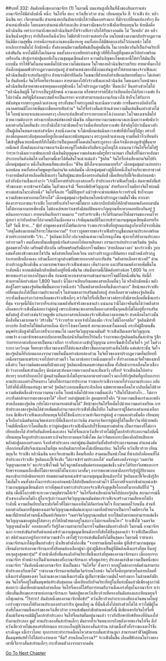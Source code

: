 ##บทที่ 332: อันดับหนึ่งของอาณาจักร (1)
ในยามนี้ บนแท่นสูงที่เป็นที่นั่งของสิบดาราแห่งอาณาจักรได้มีลำดับดังนี้
หนึ่ง: จินไท่จื่อ
สอง: หวังเสี่ยวก้วย
สาม: เทียนหยุนจือ
สี่: จ้าวเฟิง
ห้า: หลิวฉินซิน
หก: เจียงซานเฟิง
ตำแหน่งหกอันดับแรกนับได้ว่ามั่นคงอย่างมาก
ที่มักจะเปลี่ยนแปลงจริงๆ คือตำแหน่งที่เหลือ โดยเฉพาะตำแหน่งที่เก้าและสิบ
ด้านขวามือของจ้าวเฟิงคือเทียนหยุนจือ ซ้ายมือคือหลิวฉินซิน
เพราะการมาถึงของหลิวฉินซินทำให้จ้าวเฟิงราวกับได้รับแรงกดดัน ไม่ ‘งีบหลับ’ ต่อ
หลิวฉินซินนั่งอยู่ข้างๆ ท่าทีเยือกเย็นนิ่งเงียบ ไม่มีท่าทีว่ากล่าวแต่อย่างใด บนใบหน้างดงามกลับปรากฏความยินดีมีความสุขขึ้น
การหนีการแต่งงานของเมืองหงหู คนทั้งสองได้มีข้อตกลงกันไว้ก่อนหน้า ไม่ได้ยกเลิกการหมั้นไป
อีกนัยหนึ่ง
ทั้งสองคนมีความสัมพันธ์เป็นคู่หมั้นกัน ในเวลาเดียวกันก็เป็นอัจฉริยะที่แข่งขันกัน
หากไม่มีสิ่งใดเกินคาด คนทั้งสองจะเหยียบย่างเข้าสู่เวทีที่ยิ่งใหญ่ที่สุดของทวีปอย่างพร้อมเพรียงกัน เข้าสู่การต่อสู้แตกหักในงานชุมนุมเซียนมังกร
ความบังเอิญของโชคชะตานี้ได้ทำให้มันเป็นแบบนั้น ทำให้ชีวิตในอนาคตเต็มไปด้วยความไม่แน่นอน
ในใจของหลิวฉินซินราบเรียบ สายตาที่มองไปยังเด็กหนุ่มผมฟ้าปรากฏความอบอุ่นอยู่
ด้วยตำแหน่งของที่นั่งบนแท่นสูงทำให้สายตาของจ้าวเฟิงและหลิวฉินซินมักจะสบกันอยู่บ้าง ฝ่ายแรกมีท่าทีอึดอัด ในขณะที่ฝ่ายหลังทำเพียงแย้มรอยยิ้มบาง ไม่เอ่ยคำใด
อันดับหนึ่ง จินไท่จื่อหรี่ตาจ้องมอง สายตามองไปยังจ้าวเฟิงและหลิวฉินซิน
โดยเฉพาะใบหน้าของหลิวฉินซินที่สายตาของเขาหยุดมองอยู่พักหนึ่ง ในใจปรากฏความรู้สึก ‘ตื่นตะลึง’ ขึ้นอย่างช่วยไม่ได้
“หลิวฉินซินผู้นี้ ไม่ว่าจะเป็นรูปลักษณ์ ความงดงาม หรือพรสวรรค์ก็นับว่าเทียบเคียงได้กับหวางเฟย ยิ่งไปกว่านั้น สตรีผู้นี้ยังเหมาะสมที่จะเป็นภรรยา หากข้าสามารถแต่งงานกับนางได้ ข้าก็จะได้รับการสนับสนุนจากตระกูลหลิวแห่งหงหู กระทั่งชนะใจตระกูลหลิวและฉินหวางเฟย การขึ้นครองบัลลังก์ในอนาคตย่อมมีโอกาสเพิ่มมากขึ้นหลายสิบส่วน”
จินไท่จื่อร่างสั่นสะท้านด้วยความตื่นเต้นขึ้นอย่างช่วยไม่ได้ ใบหน้าแทบจะแสดงออกตรงๆ เกือบจะส่งเสียงหัวเราะหยาบคายโง่เง่าออกมา
ในใจของเขาเต็มไปด้วยความต้องการ
อย่างแรกคือเสน่ห์ของหลิวฉินซิน กลิ่นอายความงามของนางและฉินหวางเฟยนับว่าแตกต่างกันโดยสิ้นเชิง กระทั่งนับได้ว่าน่าพึงพอใจกว่าเมื่อเทียบกับหวางเฟย ที่สำคัญไปกว่านั้นนางยังเป็นผู้เดินในหนทางแห่งสำเนียง สงบนิ่งงดงาม จะไม่เหมือนเช่นฉินหวางเฟยที่มักใหญ่ใฝ่สูง
อย่างที่สองคือบุคคลระดับสุดยอดที่อยู่เบื้องหลังและสนับสนุนนาง
ตระกูลหลิวแห่งหงหู ยามที่หลิวจิ่วเทียนยังไม่เข้าสู่ขั้นนายเหนือแท้ก็ยังไม่นับว่าเป็นบุคคลที่โดดเด่นในตระกูลรอง
เมื่อเจ้าเมืองหงหูเข้าสู่ขั้นนายเหนือแท้ ทั้งพลังและอำนาจของเจ้าเมืองหงหูก็ใกล้เคียงกับสี่ตระกูลใหญ่ได้
แน่นอนว่าจินไท่จื่อไม่ได้รู้ว่าระหว่างฉินหวางเฟยและหลิวฉินซินมีบุญคุณความแค้นของศัตรูที่ยาวนานมา เป็นสิ่งที่ไม่อาจกลับมาประกอบกันดังเดิมได้
แต่ในยามนี้เขาได้ตัดสินใจแน่วแน่แล้ว
“จู้หลิน”
จินไท่จื่อส่งเสียงผ่านจิตไปยังเด็กหนุ่มชุดม่วง หนึ่งในสิบคนที่ชนะต่อเนื่อง
“พี่จิน มีสิ่งใดจะมอบหมายหรือ”
เด็กหนุ่มชุดม่วงเอ่ยอย่างนอบน้อม
คนทั้งสองเริ่มพูดคุยกันผ่านจิต
แต่เดิมนั้น เด็กหนุ่มชุดม่วงผู้นี้คือหนึ่งในอัจฉริยะของราชวงศ์ ร่างกายมีพลังสายเลือดที่แข็งแกร่ง ในสิบผู้ชนะต่อเนื่องครองอันดับสี่ เมื่อเทียบกับปี้เจียงชิงก่อนหน้าแล้วยังนับว่าแข็งแกร่งกว่า
“เจ้ามีโอกาสท้าประลองสองครั้ง ท้าประลองจ้าวเฟิงครั้งหนึ่ง ค้นหาพลังที่แท้จริงของเขา หากข้าจดจำไม่ผิด ในตัวของเจ้ามี ‘จี้หยกพิทักษ์วิญญาณ’ สำหรับการโจมตีทางจิตใจย่อมมีทางต่อต้านในระดับหนึ่ง”
จินไท่จื่อเอ่ย
“ไม่มีปัญหา! แม้ว่าข้าจะพ่ายแพ้ต่อเจ้าวายร้ายนี่ ข้าก็จะเผยความลับของเขาออกมาให้จงได้”
เด็กหนุ่มชุดม่วงจู้หลินบนใบหน้าปรากฏความมั่นใจขึ้น
หากเขาต้องการจะเอาชนะจ้าวเฟิง โอกาสที่จะสำเร็จอาจมีไม่มาก แต่หากบีบบังคับให้อีกฝ่ายเผยพลังออกมามันไม่ได้ยากมากมายเพียงนั้น
ไม่ต้องเอ่ยเลยว่าเขายังมีสมบัติหนทางวิญญาณที่หายากคอยป้องกันอยู่
จู้หลินออกจากแถว สายตาเย็นเยียบราวคมดาบ “วายร้ายจ้าวเฟิง เจ้าได้รับมรดกไร้ศีลธรรมของจอมโจรฉุ่ยเยว่ ทว่ายังกล้ามาโอ้อวดพลังในเมืองหลวง เจ้ามีคุณสมบัติในการเข้าร่วมงานชุมนุมเซียนมังกรหรือไม่? วันนี้ ข้าจะ...”
ฟุ่บ!
คำพูดของเขายังไม่ทันเอ่ยจบ ร่างของจ้าวเฟิงที่อยู่บนแท่นสูงก็หายไปจากที่เดิม
“เหตุใดต้องผายลมไร้สาระให้มากความ!”
ร่างราวภูตพรายของจ้าวเฟิงปรากฏขึ้นบนลานประลองพร้อมด้วยประกายสายฟ้า
“เจ้า...”
จู้หลินชะงักไป เปลวเพลิงแห่งความโกรธลุกโชน พุ่งกายไปยังลานประลองอย่างรวดเร็ว
คนทั้งสองยืนเผชิญหน้ากันห่างออกไปหลายสิบหลา
กรรมการเอ่ยประกาศเริ่มต้น
จู้หลินสูดลมหายใจลึก เตรียมตัวป้องกัน เตรียมพร้อมรับมือการโจมตีของ ‘สายเลือดดวงตา’ ของจ้าวเฟิง
วูบบ
แขนทั้งสองข้างของเขาไขว้กัน พลังสายเลือดไหลเวียน บนร่างปรากฏเงาสีส้มทอง บนผิวหนังปรากฏร่องรอยสีเหลืองแดง กล้ามเนื้อกระดูกต่างขยับขยายออกอย่างกะทันหัน
“พลังสายเลือดราชวงศ์!”
ด้านล่างปรากฏเสียงดังขึ้น
ดวงตาเทพเจ้าของจ้าวเฟิงเพ่งมอง เห็นร่างกาย และปริมาณพลังกายเพิ่มขึ้นในระดับหนึ่ง
หากแต่เดิมอีกฝ่ายมีพลังอยู่ที่หนึ่งพันจิน เช่นนั้นยามนี้ก็มีพลังอย่างน้อย 1,600 จิน
การขยายของร่างกายเองก็รุ่นแรงขึ้น
ก่อนหน้าหากเขาสามารถต้านทานการโจมตีได้หนึ่งพันจิน บัดนี้ก็ต้านทานได้อย่างน้อย 1,800 จินแล้ว
นี่ไม่อาจเทียบกับผลของสายเลือดอื่นๆ ได้
หรืออีกนัยหนึ่ง พลังต่อสู้โดยรวมของจู้หลินเพิ่มขึ้นมากกว่าหนึ่งเท่า
“เป็นพลังสายเลือดที่แข็งแกร่งมาก”
สีหน้าของจ้าวเฟิงเปลี่ยนแปลงไปเป็นความประหลาดใจ
ในด้านของการเสริมพลังต่อสู้ สายเลือดราชวงศ์ของจู้หลินนั้นกระทั่งแข็งแกร่งกว่าสายเลือดของจ้าวเฟิงเล็กๆ
ทว่าจินไท่จื่อที่เป็นราชวงศ์กระทั่งมีสายเลือดที่แข็งแกร่งที่สุด จากจุดนี้ก็นับว่ายากที่จะคำนวณพลังที่แท้จริงของเขาแล้ว
แน่นอนว่านี่ไม่อาจยืนยันได้ว่าพลังสายเลือดของจ้าวเฟิงนั้นด้อยกว่าคู่ต่อสู้ เพราะลักษณะของสายเลือดบางสายนั้นจุดหลักไม่ได้อยู่ที่การเสริมพลังต่อสู้ ตัวอย่างเช่นจ้าวหยูเฟ่ย
แก่นกลางสายเลือดของจ้าวเฟิงคือดวงตาเทพเจ้า สายเลือดในร่างนั้นคือสิ่งที่ดวงตาเทพเจ้า ‘สร้างขึ้น’
“เจ้าวายร้าย หากเจ้ายังไม่ลงมือ เจ้าจะไม่มีโอกาสอีก”
จู้หลินมีท่าทีเยาะเย้ย อีกฝ่ายไม่ใช้พลังสายเลือด นับว่าโง่เขลาโดยแท้
สถานะของเขาในตอนนี้ กระทั่งผู้ฝึกตนขั้นมนุษย์ระดับสูงยังมีโอกาสที่จะเอาชนะได้
เนตรจิตวิญญาณเหมันต์!
จ้าวเฟิงเปิดเนตรจิตวิญญาณเทพเจ้า ดวงตาซ้ายของเขากลับกลายเป็นบ่อน้ำเย็นเยียบไร้ก้นบึ้ง
ร่างกายของจู้หลินพลันสั่นสะท้าน รู้สึกว่าบรรยากาศกลับกลายเป็นหนาวเยือก ราวกับทะลวงเข้าสู่วิญญาณ แทรกซึมเข้าไปในจิตใจ
วูบ!
ในช่วงระยะเวลาวิกฤต จี้หยกขาวที่เอวของเขาก็ได้ส่องแสงสีขาวซีดออกมาอย่างเห็นได้ชัด
แต่แม้กระนั้น จิตใจของจู้หลินก็ยังอ่อนแอลงจากความเย็นนั้นอย่างน้อยสองส่วน
ในจิตใจของเขาปรากฏความเย็นเยียบที่เหนือธรรมดาแพร่กระจายไปอย่างรวดเร็ว
ในเวลาน้อยกว่าหนึ่งลมหายใจ ทั้งร่างกายและจิตใจของเขาก็แข็งค้าง
ในความคิดของคนที่เฝ้ามองอยู่ จู้หลินเหมือนคนชราสมองเสื่อม ทั้งสีหน้าการเคลื่อนไหวเชื่องช้า ร่างกายสั่นสะท้านเล็กๆ นัยน์ตาสะท้อนความหวาดกลัวและสิ้นหวัง
เปรี้ยง!
จ้าวเฟิงเดินไปอย่างสบายๆ ยกเท้าถีบออกไป
ผู้คนล้วนตื่นตะลึงไม่ก็อุทานออกมาอย่างตกใจ มองไปยังจู้หลินที่ถูกถีบลงจากลานประลองอย่างไร้หนทาง
ไม่รอให้กรรมการประกาศ ร่างของจ้าวเฟิงจางหายไปจากลานประลอง กลับไปยังที่นั่งที่สี่บนแท่นสูง
พรวด!
จู้หลินร่วงลงบนพื้นกระอักเลือด แม้พยายามเคลื่อนไหวกลับเต็มไปด้วยความติดขัดเชื่องช้าจากความหนาวเย็น ใบหน้าเต็มไปด้วยความตื่นตะลึง “เป็นไปได้อย่างไร... ไม่อาจกระทั่งต่อต้านการมองของเขาได้”
เฮือก!
เหล่าผู้ชมชะงัก สูดลมหายใจลึก
“ด้วยความแข็งแกร่งและพลังสายเลือดของจู้หลิน กลับไม่อาจสามารถต่อต้านได้”
สีหน้าของจินไท่จื่อเต็มไปด้วยความเคร่งเครียด
การท้าประลองของจู้หลินได้ช่วยเพิ่มพลังอำนาจของจ้าวเฟิงยิ่งขึ้นไปอีก
ในสิบดาราผู้ได้ครองตำแหน่งเลือกก่อน มีเพียงจ้าวเฟิงและเทียนหยุนจือได้ใช้หนึ่งกระบวนท่าจัดการคู่ต่อสู้
ความแตกต่างนั้นคือ
เทียนหยุนจือถือกำเนิดต้นอ่อนจิตแห่งกระบี่ที่แข็งแกร่งกว่าเดิม สามารถจัดการคู่ต่อสู้ได้ในเสี้ยววินาทีด้วยพลังโจมตีที่เหนือกว่าโดยสิ้นเชิง
ทว่าคู่ต่อสู้ของจ้าวเฟิงนั้นกลับไร้ซึ่งหนทางต่อต้าน เป็นการมองที่ไม่อาจเทียบเคียงได้
สำหรับอันดับหนึ่งและสอง จินไท่จื่อและหวังเสี่ยวก้วยไม่มีผู้ใดกล้าท้าประลองจนถึงบัดนี้
เทียนหยุนจือถูกท้าประลองเพราะอัจฉริยะบางคนหวังพึ่งโชค คิดว่าจิตแห่งกระบี่ของอีกฝ่ายเสียหาย พลังต่อสู้ลดลงอย่างมาก จึงกล้าท้าประลอง
เหล่าผู้ชนะติดต่อกันทั้งสิบท้าประลองจนหมด
ตำแหน่งคัดเลือกก่อนทั้งสิบจึงแน่นอนในที่สุด
หกอันดับแรกยังคงไม่เปลี่ยนแปลง: จินไท่จื่อ หวังเสี่ยวก้วย เทียนหยุนจือ จ้าวเฟิง หลิวฉินซิน และเจียงซานเฟิง
สี่คนที่เหลือ สามคนเป็นหน้าใหม่
ที่น่าเอ่ยถึงคือคนที่ได้ท้าประลองจ้าวเฟิง จู้หลินและปี้เจียงชิง ‘ไม่อาจเข้าร่วมประลองได้’
คนทั้งสองหลังจากถูก ‘เนตรจิตวิญญาณเทพเจ้า’ ของจ้าวเฟิงโจมตี จิตใจถูกพลังเหมันต์ครอบคลุมแช่แข็ง แม้จะได้รับยาวิเศษและการรักษาจากหมอเลื่องชื่อก็ไม่อาจหายดีได้ในระยะเวลาสั้นๆ
อาการของพวกเขาคือการรับรู้ปฏิกิริยาตอบสนองช้ากว่าปกติหลายเท่า ย่อมพลาดตำแหน่งเข้าร่วมงานชุมนุมเซียนมังกรไป
จู้หลินและปี้เจียงชิงรู้สึกไม่เต็มใจ
คนทั้งสองในการประลองก่อนหน้าได้ปกปิดพลังบางส่วนไว้ มีโอกาสที่จะแย่งชิงตำแหน่งเข้าร่วมงานชุมนุมเซียนมังกร ทว่าที่สุดแล้วเพราะท้าประลองจ้าวเฟิงจึงสูญเสียโอกาสในรอบสิบปีไป
“จู้หลิน เมื่อมีโอกาสข้าจะทวงความยุติธรรมให้เจ้า”
จินไท่จื่อส่งเสียงผ่านจิตไปปลอบจู้หลิน
สถานการณ์นี้ ตัวเขาเองก็คาดไม่ถึง
ผู้ใดจะรู้เล่าว่าเนตรจิตวิญญาณเหมันต์ของจ้าวเฟิงจะสร้างความเสียหายได้ถึงระดับนี้ ความเย็นเยียบในระดับจิตใจที่ไม่อาจมองเห็นได้กัดกร่อนจิตใจ ทิ้งบาดแผลไว้บนนั้น
ส่วนที่แตกต่างกันมากที่สุดของเนตรจิตวิญญาณเหมันต์และคุกลวงตาคือฝ่ายแรกเป็นการโจมตีทางจิต ในขณะที่ฝ่ายหลังส่วนหนึ่งเป็นพลังจิตมายา
“เนตรจิตวิญญาณเหมันต์ หากใช้พลังมากพอสามารถแช่แข็งจิตวิญญาณของคู่ต่อสู้ได้ตรงๆ ทำให้อีกฝ่ายตกอยู่ในสภาวะไม่อาจเคลื่อนไหว”
จ้าวเฟิงใช้ ‘เนตรจิตวิญญาณน้ำแข็ง’ ออกสองครั้ง รับรู้ถึงความสามารถในการโจมตีของมันอย่างลึกล้ำ
ในยามนี้
อาณาจักรนภา การแข่งขันสำหรับตำแหน่งเข้าร่วมงานชุมนุมเซียนมังกรทั้งสิบได้สิ้นสุดลงแล้ว
จ้าวเฟิงปิดเปลือกตา สติส่วนมากอยู่กับการทำความเข้าใจ
เขาไม่รู้ว่าการแข่งขันนั้นยังไม่สิ้นสุดลง
ในยามนี้ ราชาแห่งอาณาจักรนภาได้ลุกขึ้นอย่างช้าๆ น้ำเสียงต่ำดังก้องขึ้น “จากธรรมเนียมในอดีต ผู้ที่เข้าร่วมงานชุมนุมเซียนมังกรแห่งอาณาจักรนภาทั้งสิบคนต้องเลือกผู้นำ ผู้นำผู้นี้ต้องเป็นผู้ที่มีพลังแข็งแกร่งที่สุด ยืนอยู่บนจุดสูงสุดของรุ่น!”
หัวหน้าคือสิ่งที่แสดงถึงอัจฉริยะที่แข็งแกร่งที่สุดของอาณาจักรนภา
เมื่อออกจากอาณาจักร หัวหน้าจะเป็นตัวแทนของทั้งอาณาจักรนภา
หรือพูดง่ายๆ ประลองแย่งชิงความเป็นหนึ่งของอาณาจักร
“อันดับหนึ่งของอาณาจักร นับเป็นของ ‘จินไท่จื่อ’ ชั่วคราว หากผู้ใดต้องการคัดค้านสามารถท้าประลองกับเขาได้”
ราชาอาณาจักรนภาแย้มยิ้มเจิดจ้าบนใบหน้า
จินไท่จื่อคือบุตรชายในสายเลือดที่แข็งแกร่งที่สุดของเขา ในด้านของความแข็งแกร่งนั้น ผู้เป็นราชามีความมั่นใจอย่างมาก
ในด้านพลังฝึกตน จินไท่จื่ออยู่ในขั้นมนุษย์แท้ระดับสุดยอด เมื่อเทียบกับอัจฉริยะที่อยู่ในที่แห่งนั้นแล้วมีเพียงสูงกว่ามิด้อยกว่า
เมื่อเทียบด้านพลังสายเลือด จินไท่จื่อเองก็ได้รับการยอมรับว่าแข็งแกร่งที่สุดในอาณาจักร
ทว่าเพียงสิ้นเสียงของราชาแห่งอาณาจักรนภา จิตต่อสู้ของหวังเสี่ยวก้วยที่ครองอันดับสองและเทียนหยุนจือก็พุ่งพล่าน
“ไร้สาระ! อันดับหนึ่งของอาณาจักรคือข้า!”
หวังเสี่ยวก้วยกำกระบองสีทองเงินขนาดใหญ่ เงาร่างพุ่งวาบลงไปยังลานประลองอย่างเร่งรีบ
ผู้คนที่อยู่ ณ ที่นั้นนิ่งอึ้งไปอย่างช่วยไม่ได้
ทว่าไม่มีผู้ใดสงสัยในความแข็งแกร่งของหวังเสี่ยวก้วย
การแข่งขันแย่งชิงตำแหน่งครั้งนี้ มีเพียงเขากับจินไท่จื่อที่ตั้งแต่เริ่มจนจบมิมีผู้ใดกล้าท้าประลอง
จินไท่จื่อแย้มยิ้มอยู่นานแล้ว ราวกับปักษายักษ์สีทองที่บินลงไปยังลานประลอง
ตูม!
ลานประลองสั่นสะท้านเล็กๆ มันยากที่จะจินตนาการถึงพลังกายของจินไท่จื่อ
ตึง!
หวังเสี่ยวก้วยไม่แสดงท่าทีอ่อนแอ กระบองใหญ่สีเงินทองสั่นสะท้าน
กล้ามเนื้อทั่วทั้งร่างของเขาไร้ซึ่งแรงดึงดูด แข็งราวโลหะ ทุกการกระทำการเคลื่อนไหวสามารถสั่นสะท้านภูผา สามารถคร่าชีวิตผู้ฝึกตนขั้นมนุษย์แท้ทั่วไปได้อย่างง่ายดาย
“หืม? สายเลือดโบราณ?”
จ้าวเฟิงตื่นขึ้น เลือดสีฟ้าอ่อนในร่างของเขาที่เจือจางสั่นสะท้านเล็กๆ กระทั่งหดตัวลงจากแรงกดดัน



[Go To Next Chapter]( ./112.md)
